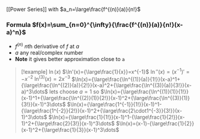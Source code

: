[[Power Series]] with $a_n=\large\frac{f^{(n)}(a)}{n!}$
### Formula $f(x)=\sum_{n=0}^{\infty}{\frac{f^{(n)}(a)}{n!}(x-a)^n}$
- $f^{(n)}$ $n$th derivative of $f$ at $a$
- $a$ any real/complex number
- **Note** it gives better approximation close to `a`
> [!example] $\ln(x)$
> $\ln'(x)={\large\frac{1}{x}}=x^{-1}$
> $\ln''(x)=(x^{-1})'=-x^{-2}$
> $\ln^{(3)}(x)=2x^{-3}$
> $\ln(x)={\large\frac{\ln^{(1)}(a)}{1!}}(x-a)^1+{\large\frac{\ln^{(2)}(a)}{2!}}(x-a)^2+{\large\frac{\ln^{(3)}(a)}{3!}}(x-a)^3\dots$
> lets choose $a=1$ so
> $\ln(x)={\large\frac{\ln^{(1)}(1)}{1!}}(x-1)^1+{\large\frac{\ln^{(2)}(1)}{2!}}(x-1)^2+{\large\frac{\ln^{(3)}(1)}{3!}}(x-1)^3\dots$
> $\ln(x)={\large\frac{1^{-1}}{1!}}(x-1)^1-{\large\frac{1^{-2}}{2!}}(x-1)^2+{\large\frac{2\cdot1^{-3}}{3!}}(x-1)^3\dots$
> $\ln(x)={\large\frac{1}{1!}}(x-1)^1-{\large\frac{1}{2!}}(x-1)^2+{\large\frac{2}{3!}}(x-1)^3\dots$
> $\ln(x)=(x-1)-{\large\frac{1}{2}}(x-1)^2+{\large\frac{1}{3}}(x-1)^3\dots$
